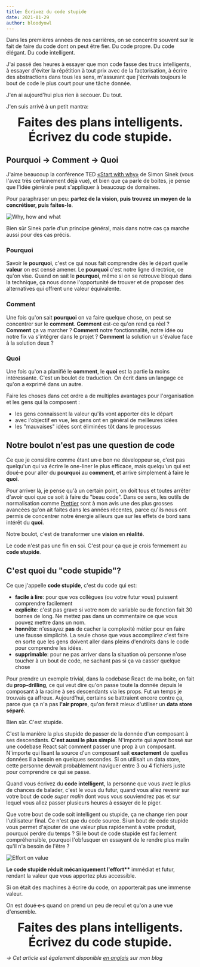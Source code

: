 ```yaml
---
title: Écrivez du code stupide
date: 2021-01-29
author: bloodyowl
---
```


Dans les premières années de nos carrières, on se concentre souvent sur le fait
de faire du code dont on peut être fier. Du code propre. Du code élégant. Du
code intelligent.

J'ai passé des heures à essayer que mon code fasse des trucs intelligents, à
essayer d'éviter la répétition à tout prix avec de la factorisation, à écrire
des abstractions dans tous les sens, m'assurant que j'écrivais toujours le bout
de code le plus court pour une tâche donnée.

J'en ai aujourd'hui plus rien à secouer. Du tout.

J'en suis arrivé à un petit mantra:

<div style="font-size: 32px; text-align: center;">
  <strong>Faites des plans intelligents.</strong><br>
  <strong>Écrivez du code stupide.</strong>
</div>

## Pourquoi → Comment → Quoi

J'aime beaucoup la conférence TED
[«Start with why»](https://www.youtube.com/watch?v=u4ZoJKF_VuA) de Simon Sinek
(vous l'avez très certainement déjà vue), et bien que ça parle de boites, je
pense que l'idée générale peut s'appliquer à beaucoup de domaines.

Pour paraphraser un peu: **partez de la vision, puis trouvez un moyen de la concrétiser, puis faites-le**.

![Why, how and what](/public/images/articles/2021-01-29-ecrivez-du-code-stupide/GoldenCircle.png)

Bien sûr Sinek parle d'un principe général, mais dans notre cas ça marche aussi
pour des cas précis.

### Pourquoi

Savoir le **pourquoi**, c'est ce qui nous fait comprendre dès le départ quelle
**valeur** on est censé amener. Le **pourquoi** c'est notre ligne directrice, ce
qu'on vise. Quand on sait le **pourquoi**, même si on se retrouve bloqué dans la
technique, ça nous donne l'opportunité de trouver et de proposer des
alternatives qui offrent une valeur équivalente.

### Comment

Une fois qu'on sait **pourquoi** on va faire quelque chose, on peut se
concentrer sur le **comment**. **Comment** est-ce qu'on rend ça réel ?
**Comment** ça va marcher ? **Comment** notre fonctionnalité, notre idée ou
notre fix va s'intégrer dans le projet ? **Comment** la solution un s'évalue
face à la solution deux ?

### Quoi

Une fois qu'on a planifié le **comment**, le **quoi** est la partie la moins
intéressante. C'est un boulot de traduction. On écrit dans un langage ce qu'on a
exprimé dans un autre.

Faire les choses dans cet ordre a de multiples avantages pour l'organisation et
les gens qui la composent :

- les gens connaissent la valeur qu'ils vont apporter dès le départ
- avec l'objectif en vue, les gens ont en général de meilleures idées
- les "mauvaises" idées sont éliminées tôt dans le processus

## Notre boulot n'est pas une question de code

Ce que je considère comme étant un·e bon·ne développeur·se, c'est pas quelqu'un
qui va écrire le one-liner le plus efficace, mais quelqu'un qui est doué·e pour
aller du **pourquoi** au **comment**, et arrive simplement à faire le **quoi**.

Pour arriver là, je pense qu'à un certain point, on doit tous et toutes arrêter
d'avoir quoi que ce soit à faire du "beau code". Dans ce sens, les outils de
normalisation comme [Prettier](https://prettier.io) sont à mon avis une des plus
grosses avancées qu'on ait faites dans les années récentes, parce qu'ils nous
ont permis de concentrer notre énergie ailleurs que sur les effets de bord sans
intérêt du **quoi**.

Notre boulot, c'est de transformer une **vision** en **réalité**.

Le code n'est pas une fin en soi. C'est pour ça que je crois fermement au **code
stupide**.

## C'est quoi du "code stupide"?

Ce que j'appelle **code stupide**, c'est du code qui est:

- **facile à lire**: pour que vos collègues (ou votre futur vous) puissent
  comprendre facilement
- **explicite**: c'est pas grave si votre nom de variable ou de fonction fait 30
  bornes de long. Ne mettez pas dans un commentaire ce que vous pouvez mettre
  dans un nom.
- **honnête**: n'essayez **pas** de cacher la complexité métier pour en faire
  une fausse simplicité. La seule chose que vous accomplirez c'est faire en
  sorte que les gens doivent aller dans pleins d'endroits dans le code pour
  comprendre les idées.
- **supprimable**: pour ne pas arriver dans la situation où personne n'ose
  toucher à un bout de code, ne sachant pas si ça va casser quelque chose

Pour prendre un exemple trivial, dans la codebase React de ma boite, on fait du
**prop-drilling**, ce qui veut dire qu'on passe toute la donnée depuis le
composant à la racine à ses descendants via les props. Fut un temps je trouvais
ça affreux. Aujourd'hui, certains se battraient encore contre ça, parce que ça
n'a pas **l'air propre**, qu'on ferait mieux d'utiliser un **data store
séparé**.

Bien sûr. C'est stupide.

C'est la manière la plus stupide de passer de la donnée d'un composant à ses
descendants. **C'est aussi le plus simple**. N'importe qui ayant bossé sur une
codebase React sait comment passer une prop à un composant. N'importe qui lisant
la source d'un composant sait **exactement** de quelles données il a besoin en
quelques secondes. Si on utilisait un data store, cette personne devrait
probablement naviguer entre 3 ou 4 fichiers juste pour comprendre ce qui se
passe.

Quand vous écrivez du **code intelligent**, la personne que vous avez le plus de
chances de balader, c'est le vous du futur, quand vous allez revenir sur votre
bout de code _super malin_ dont vous vous souviendrez pas et sur lequel vous
allez passer plusieurs heures à essayer de le piger.

Que votre bout de code soit intelligent ou stupide, ça ne change rien pour
l'utilisateur final. Ce n'est que du code source. Si un bout de code stupide
vous permet d'ajouter de une valeur plus rapidement à votre produit, pourquoi
perdre du temps ? Si le bout de code stupide est facilement compréhensible,
pourquoi l'obfusquer en essayant de le rendre plus malin qu'il n'a besoin de
l'être ?

![Effort on value](/public/images/articles/2021-01-29-ecrivez-du-code-stupide/EffortValue.png)

**Le code stupide réduit mécaniquement l'effort\*\*** immédiat et futur, rendant
la valeur que vous apportez plus accessible.

Si on était des machines à écrire du code, on apporterait pas une immense
valeur.

On est doué·e·s quand on prend un peu de recul et qu'on a une vue d'ensemble.

<div style="font-size: 32px; text-align: center;">
  <strong>Faites des plans intelligents.</strong><br>
  <strong>Écrivez du code stupide.</strong>
</div>

_→ Cet article est également disponible
[en anglais](https://bloodyowl.io/blog/2021-01-09-write-dumb-code/) sur mon
blog_
